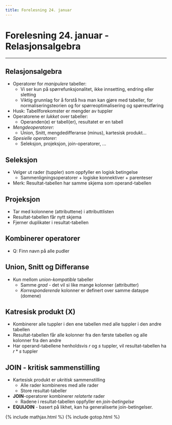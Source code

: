 ```yaml
---
title: Forelesning 24. januar
---
```


# Forelesning 24. januar - Relasjonsalgebra

---

## Relasjonsalgebra
- Operatorer for _manipulere_ tabeller:
  - Vi ser kun på spørrefunksjonalitet, ikke innsetting, endring eller sletting
  - Viktig grunnlag for å forstå hva man kan gjøre med tabeller, for normaliseringsteorien og for spørreoptimalisering og spørreutføring
- Husk: Tabellforekomster er mengder av tuppler
- Operatorene er _lukket_ over tabeller:
  - Operanden(e) er tabell(er), resultatet er en tabell
- _Mengdeoperatorer:_
  - Union, Snitt, mengdedifferanse (minus), kartesisk produkt...
- _Spesielle operatorer:_
  - Seleksjon, projeksjon, join-operatorer, ...

## Seleksjon
- Velger ut rader (tuppler) som oppfyller en logisk betingelse
  - Sammenligningsoperatorer + logiske konnektiver + parenteser
- Merk: Resultat-tabellen har samme skjema som operand-tabellen

## Projeksjon
- Tar med kolonnene (attributtene) i attributtlisten
- Resultat-tabellen får nytt skjema
- Fjerner duplikater i resultat-tabellen

## Kombinerer operatorer
- Q: Finn navn på alle pudler

## Union, Snitt og Differanse
- Kun mellom _union-kompatible_ tabeller
  - Samme _grad_ - det vil si like mange kolonner (attributter)
  - _Korresponderende_ kolonner er definert over samme dataype (domene)

## Katresisk produkt (X)
- Kombinerer alle tuppler i den ene tabellen med alle tuppler i den andre tabellen
- Resultat-tabellen får alle kolonner fra den første tabellen og alle kolonner fra den andre
- Har operand-tabellene henholdsvis $r$ og $s$ tuppler, vil resultat-tabellen ha $r*s$ tuppler

## JOIN - kritisk sammenstilling
- Kartesisk produkt er _ukritisk_ sammenstilling
  - Alle rader kombineres med alle rader
  - Store resultat-tabeller
- __JOIN__-operatorer kombinerer _relaterte_ rader
  - Radene i resultat-tabellen oppfyller en _join-betingelse_
- __EQUIJOIN__ - basert på likhet, kan ha generaliserte join-betingelser.


{% include mathjax.html %}
{% include gotop.html %}
